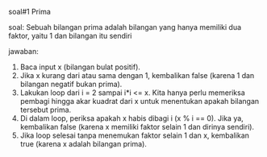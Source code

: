 soal#1 Prima

soal: Sebuah bilangan prima adalah bilangan yang hanya memiliki dua faktor, yaitu 1 dan bilangan itu sendiri

jawaban:
1. Baca input x (bilangan bulat positif).
2. Jika x kurang dari atau sama dengan 1, kembalikan false (karena 1 dan bilangan negatif bukan prima).
3. Lakukan loop dari i = 2 sampai i*i <= x. Kita hanya perlu memeriksa pembagi hingga akar kuadrat dari x untuk menentukan apakah bilangan tersebut prima.
4. Di dalam loop, periksa apakah x habis dibagi i (x % i == 0). Jika ya, kembalikan false (karena x memiliki faktor selain 1 dan dirinya sendiri).
5. Jika loop selesai tanpa menemukan faktor selain 1 dan x, kembalikan true (karena x adalah bilangan prima).